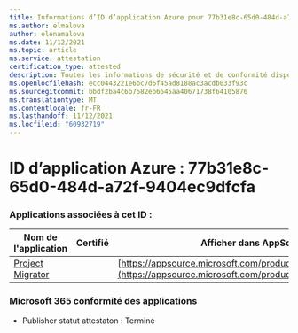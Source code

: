 ```yaml
---
title: Informations d’ID d’application Azure pour 77b31e8c-65d0-484d-a72f-9404ec9dfcfa
ms.author: elmalova
author: elenamalova
ms.date: 11/12/2021
ms.topic: article
ms.service: attestation
certification_type: attested
description: Toutes les informations de sécurité et de conformité disponibles pour 77b31e8c-65d0-484d-a72f-9404ec9dfcfa.
ms.openlocfilehash: ecc0443221e6bc7d6f45ad8188ac3acdb033f93c
ms.sourcegitcommit: bbdf2ba4c6b7682eb6645aa40671738f64105876
ms.translationtype: MT
ms.contentlocale: fr-FR
ms.lasthandoff: 11/12/2021
ms.locfileid: "60932719"
---
```

# <a name="azure-app-id-77b31e8c-65d0-484d-a72f-9404ec9dfcfa"></a>ID d’application Azure : 77b31e8c-65d0-484d-a72f-9404ec9dfcfa


### <a name="apps-associated-with-this-id"></a>Applications associées à cet ID :
| **Nom de l'application** | **Certifié** | **Afficher dans AppSource** |
|--------------|---------------|-----------------------|
| [Project Migrator](https://docs.microsoft.com/microsoft-365-app-certification/forward/WA200003160) |  | [https://appsource.microsoft.com/product/office/WA200003160](https://appsource.microsoft.com/product/office/WA200003160) |

### <a name="microsoft-365-app-compliance-status"></a>Microsoft 365 conformité des applications
- Publisher statut attestaton : Terminé
